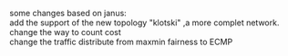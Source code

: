 some changes based on janus:  
add the support of the new topology "klotski" ,a more complet network.  
change the way to count cost  
change the traffic distribute from maxmin fairness to ECMP  

